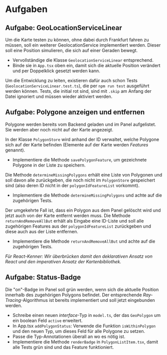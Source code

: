 # Aufgaben

## Aufgabe: GeoLocationServiceLinear
Um die Karte testen zu können, ohne dabei durch Frankfurt fahren zu müssen, soll ein weiterer GeolocationService implementiert werden.
Dieser soll eine Position simulieren, die sich auf einer Geraden bewegt.
- Vervollständige die Klasse `GeolocationServiceLinear` entsprechend.
- Binde sie in `App.tsx` oben ein, damit sich die aktuelle Position verändert und per Doppelklick gesetzt werden kann.

Um die Entwicklung zu leiten, existieren dafür auch schon Tests (`GeolocationServiceLinear.test.ts`), die per `npm run test` ausgeführt werden können.
Tests, die initial rot sind, sind mit `.skip` am Anfang der Datei ignoriert und müssen wieder aktiviert werden.


## Aufgabe: Polygone anzeigen und entfernen
Polygone werden bereits vom Backend geladen und im Panel aufgelistet. Sie werden aber noch nicht auf der Karte angezeigt.

In der Klasse `PolygonStore` wird anhand der ID verwaltet, welche Polygone sich auf der Karte befinden (Elemente auf der Karte werden *Features* genannt).
- Implementiere die Methode `savePolygonFeature`, um gezeichnete Polygone in der Liste zu speichern.

Die Methode `determineMissingPolygons` erhält eine Liste von Polygonen und soll davon alle zurückgeben, die noch nicht im `PolygonStore`
gespeichert sind (also deren ID nicht in der `polygonIdFeatureList` vorkommt).
- Implementiere die Methode `determineMissingPolygons` und achte auf die zugehörigen Tests.

Der umgekehrte Fall ist, dass ein Polygon aus dem Panel gelöscht wird und jetzt auch von der Karte entfernt werden muss.
Die Methode `returnAndRemoveAllBut` erhält als Eingabe eine ID-Liste und soll alle zugehörigen Features aus der
`polygonIdFeatureList` zurückgeben und diese auch aus der Liste entfernen.
- Implementiere die Methode `returnAndRemoveAllBut` und achte auf die zugehörigen Tests.

*Für React-Kenner: Wir überbrücken damit den deklarativen Ansatz von React und den imperativen Ansatz der Kartenbibliothek.*

## Aufgabe: Status-Badge
Die "on"-Badge im Panel soll grün werden, wenn sich die aktuelle Position innerhalb des zugehörigen Polygons befindet.
Der entsprechende *Ray-Tracing*-Algorithmus ist bereits implementiert und soll jetzt eingebunden werden.
- Schreibe einen neuen *interface*-Typ in `model.ts`, der das `GeoPolygon` um ein boolean Feld `active` erweitert.
- In App.tsx `addPolygonStatus`: Verwende die Funktion `isWithinPolygon` und den neuen Typ, um dieses Feld für alle Polygone zu setzen.
- Passe die Typ-Annotationen überall an wo es nötig ist.
- Implementiere die Methode `renderBadge` in `PolygonListItem.tsx`, damit alle Tests grün sind und das Feature funktioniert.
